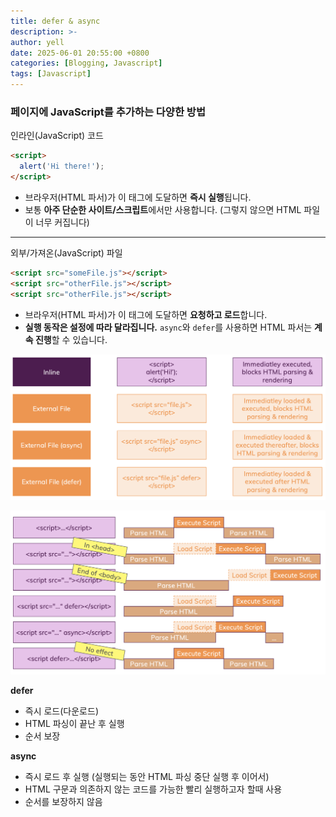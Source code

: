```yaml
---
title: defer & async
description: >-
author: yell
date: 2025-06-01 20:55:00 +0800
categories: [Blogging, Javascript]
tags: [Javascript]
---
```


### 페이지에 JavaScript를 추가하는 다양한 방법

인라인(JavaScript) 코드

```html
<script>
  alert('Hi there!');
</script>
```

- 브라우저(HTML 파서)가 이 태그에 도달하면 **즉시 실행**됩니다.
- 보통 **아주 단순한 사이트/스크립트**에서만 사용합니다. (그렇지 않으면 HTML 파일이 너무 커집니다)

---

외부/가져온(JavaScript) 파일

```html
<script src="someFile.js"></script>
<script src="otherFile.js"></script>
<script src="otherFile.js"></script>
```

- 브라우저(HTML 파서)가 이 태그에 도달하면 **요청하고 로드**합니다.
- **실행 동작은 설정에 따라 달라집니다.** `async`와 `defer`를 사용하면 HTML 파서는 **계속 진행**할 수 있습니다.

![image.png](/assets/img/js_003_01.png)

![image.png](/assets/img/js_003_02.png)

**defer** 

- 즉시 로드(다운로드)
- HTML 파싱이 끝난 후 실행
- 순서 보장

**async** 

- 즉시 로드 후 실행 (실행되는 동안 HTML 파싱 중단 실행 후 이어서)
- HTML 구문과 의존하지 않는 코드를 가능한 빨리 실행하고자 할때 사용
- 순서를 보장하지 않음
